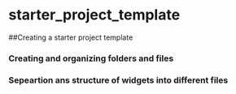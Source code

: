 # starter_project_template

##Creating a starter project template

### Creating and organizing folders and files

### Sepeartion ans structure of widgets into different files

